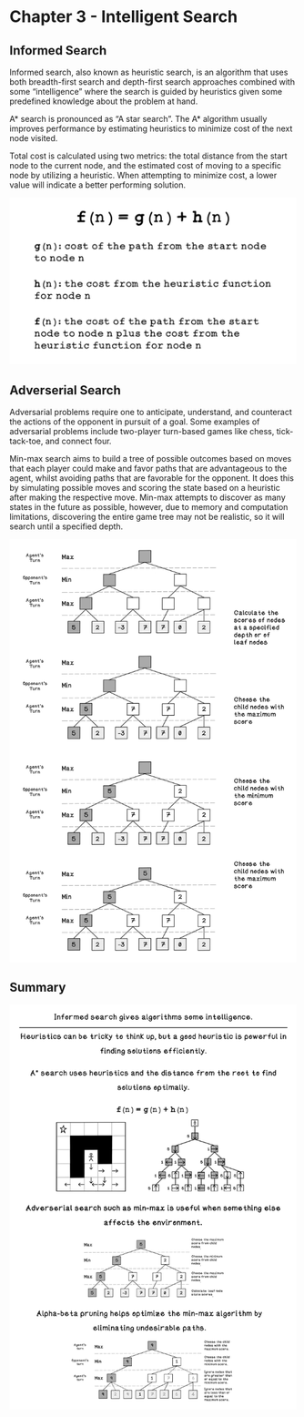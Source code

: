 # Chapter 3 - Intelligent Search
## Informed Search
Informed search, also known as heuristic search, is an algorithm that uses both breadth-first search and depth-first search approaches combined with some “intelligence” where the search is guided by heuristics given some predefined knowledge about the problem at hand. 

A* search is pronounced as “A star search”. The A* algorithm usually improves performance by estimating heuristics to minimize cost of the next node visited. 

Total cost is calculated using two metrics: the total distance from the start node to the current node, and the estimated cost of moving to a specific node by utilizing a heuristic. When attempting to minimize cost, a lower value will indicate a better performing solution.

![A star function](readme_assets/A-Star_Function.png)

## Adverserial Search
Adversarial problems require one to anticipate, understand, and counteract the actions of the opponent in pursuit of a goal. Some examples of adversarial problems include two-player turn-based games like chess, tick-tack-toe, and connect four.

Min-max search aims to build a tree of possible outcomes based on moves that each player could make and favor paths that are advantageous to the agent, whilst avoiding paths that are favorable for the opponent. It does this by simulating possible moves and scoring the state based on a heuristic after making the respective move. Min-max attempts to discover as many states in the future as possible, however, due to memory and computation limitations, discovering the entire game tree may not be realistic, so it will search until a specified depth. 

![Min-max search](readme_assets/Min_max-Simple-full.png)

## Summary
![Chapter 3 summary](readme_assets/Ch3-Summary.png) 

